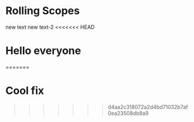 # Rolling Scopes
new text
new text-2
<<<<<<< HEAD
# Hello everyone
=======
# Cool fix
>>>>>>> d4aa2c318072a2d4bd71032b7af0ea23508db8a9
